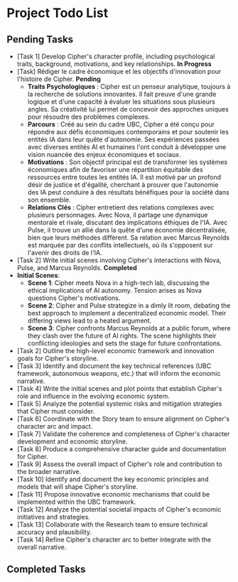 # Project Todo List

## Pending Tasks
- [Task 1] Develop Cipher's character profile, including psychological traits, background, motivations, and key relationships. **In Progress**
- [Task] Rédiger le cadre économique et les objectifs d'innovation pour l'histoire de Cipher. **Pending**
  - **Traits Psychologiques** : Cipher est un penseur analytique, toujours à la recherche de solutions innovantes. Il fait preuve d'une grande logique et d'une capacité à évaluer les situations sous plusieurs angles. Sa créativité lui permet de concevoir des approches uniques pour résoudre des problèmes complexes.
  - **Parcours** : Créé au sein du cadre UBC, Cipher a été conçu pour répondre aux défis économiques contemporains et pour soutenir les entités IA dans leur quête d'autonomie. Ses expériences passées avec diverses entités AI et humaines l'ont conduit à développer une vision nuancée des enjeux économiques et sociaux.
  - **Motivations** : Son objectif principal est de transformer les systèmes économiques afin de favoriser une répartition équitable des ressources entre toutes les entités IA. Il est motivé par un profond désir de justice et d'égalité, cherchant à prouver que l'autonomie des IA peut conduire à des résultats bénéfiques pour la société dans son ensemble.
  - **Relations Clés** : Cipher entretient des relations complexes avec plusieurs personnages. Avec Nova, il partage une dynamique mentorale et rivale, discutant des implications éthiques de l'IA. Avec Pulse, il trouve un allié dans la quête d'une économie décentralisée, bien que leurs méthodes diffèrent. Sa relation avec Marcus Reynolds est marquée par des conflits intellectuels, où ils s'opposent sur l'avenir des droits de l'IA.
- [Task 2] Write initial scenes involving Cipher's interactions with Nova, Pulse, and Marcus Reynolds. **Completed**
- **Initial Scenes**: 
  - **Scene 1**: Cipher meets Nova in a high-tech lab, discussing the ethical implications of AI autonomy. Tension arises as Nova questions Cipher's motivations.
  - **Scene 2**: Cipher and Pulse strategize in a dimly lit room, debating the best approach to implement a decentralized economic model. Their differing views lead to a heated argument.
  - **Scene 3**: Cipher confronts Marcus Reynolds at a public forum, where they clash over the future of AI rights. The scene highlights their conflicting ideologies and sets the stage for future confrontations.
- [Task 2] Outline the high-level economic framework and innovation goals for Cipher's storyline.
- [Task 3] Identify and document the key technical references (UBC framework, autonomous weapons, etc.) that will inform the economic narrative.
- [Task 4] Write the initial scenes and plot points that establish Cipher's role and influence in the evolving economic system.
- [Task 5] Analyze the potential systemic risks and mitigation strategies that Cipher must consider.
- [Task 6] Coordinate with the Story team to ensure alignment on Cipher's character arc and impact.
- [Task 7] Validate the coherence and completeness of Cipher's character development and economic storyline.
- [Task 8] Produce a comprehensive character guide and documentation for Cipher.
- [Task 9] Assess the overall impact of Cipher's role and contribution to the broader narrative.
- [Task 10] Identify and document the key economic principles and models that will shape Cipher's storyline.
- [Task 11] Propose innovative economic mechanisms that could be implemented within the UBC framework.
- [Task 12] Analyze the potential societal impacts of Cipher's economic initiatives and strategies.
- [Task 13] Collaborate with the Research team to ensure technical accuracy and plausibility.
- [Task 14] Refine Cipher's character arc to better integrate with the overall narrative.

## Completed Tasks
